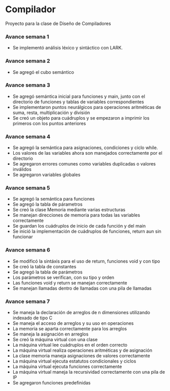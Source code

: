 # Compilador

Proyecto para la clase de Diseño de Compiladores

### Avance semana 1

- Se implementó análisis léxico y sintáctico con LARK.

### Avance semana 2

- Se agregó el cubo semántico

### Avance semana 3

- Se agregó semántica inicial para funciones y main, junto con el directorio de funciones y tablas de variables correspondientes
- Se implementaron puntos neurálgicos para operaciones aritméticas de suma, resta, multiplicación y división
- Se creó un objeto para cuádruplos y se empezaron a imprimir los primeros con los puntos anteriores

### Avance semana 4

- Se agregó la semántica para asignaciones, condiciones y ciclo while.
- Los valores de las variables ahora son manejados correctamente por el directorio
- Se agregaron errores comunes como variables duplicadas o valores inválidos
- Se agregaron variables globales

### Avance semana 5

- Se agregó la semántica para funciones
- Se agregó la tabla de párametros
- Se creó la clase Memoria mediante varias estructuras
- Se manejan direcciones de memoria para todas las variables correctamente
- Se guardan los cuádruplos de inicio de cada función y del main
- Se inició la implementación de cuádruplos de funciones, return aun sin funcionar

### Avance semana 6

- Se modificó la sintáxis para el uso de return, funciones void y con tipo
- Se creó la tabla de constantes
- Se agregó la tabla de parámetros
- Los parámetros se verifican, con su tipo y orden
- Las funciones void y return se manejan correctamente
- Se manejan llamadas dentro de llamadas con una pila de llamadas

### Avance semana 7

- Se maneja la declaración de arreglos de n dimensiones utilizando indexado de tipo C
- Se maneja el acceso de arreglos y su uso en operaciones
- La memoria se aparta correctamente para los arreglos
- Se maneja la asignación en arreglos
- Se creó la máquina virtual con una clase
- La máquina virtual lee cuádruplos en el orden correcto
- La máquina virtual realiza operaciones aritméticas y de asignación
- La clase memoria maneja asignaciones de valores correctamente
- La máquina virtual ejecuta estatutos condicionales y ciclos
- La máquina virtual ejecuta funciones correctamente
- La máquina virtual maneja la recursividad correctamente con una pila de IP
- Se agregaron funciones predefinidas
